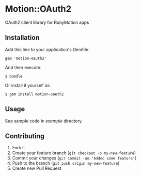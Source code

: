 # Motion::OAuth2

OAuth2 client library for RubyMotion apps

## Installation

Add this line to your application's Gemfile:

    gem 'motion-oauth2'

And then execute:

    $ bundle

Or install it yourself as:

    $ gem install motion-oauth2

## Usage

See sample code in *example* directory.

## Contributing

1. Fork it
2. Create your feature branch (`git checkout -b my-new-feature`)
3. Commit your changes (`git commit -am 'Added some feature'`)
4. Push to the branch (`git push origin my-new-feature`)
5. Create new Pull Request

